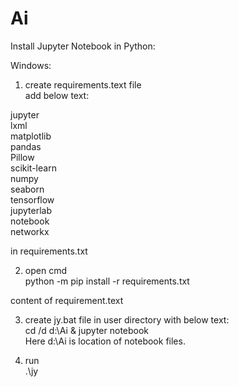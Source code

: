 # Ai

Install Jupyter Notebook in Python:

Windows:  
1. create requirements.text file  
add below text:  

jupyter  
lxml  
matplotlib  
pandas  
Pillow  
scikit-learn  
numpy  
seaborn  
tensorflow  
jupyterlab  
notebook  
networkx  

in requirements.txt

2. open cmd  
python -m pip install -r requirements.txt

content of requirement.text

3. create jy.bat file in user directory with below text:  
cd /d d:\Ai & jupyter notebook  
Here d:\Ai is location of notebook files.

4. run  
.\jy
